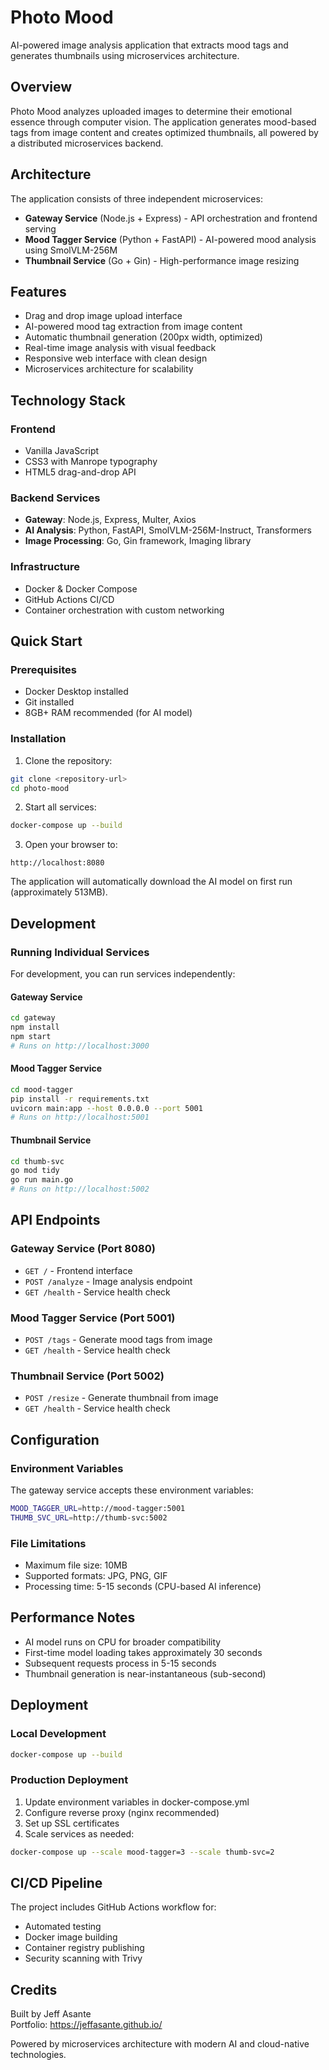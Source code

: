 # Photo Mood

AI-powered image analysis application that extracts mood tags and generates thumbnails using microservices architecture.

## Overview

Photo Mood analyzes uploaded images to determine their emotional essence through computer vision. The application generates mood-based tags from image content and creates optimized thumbnails, all powered by a distributed microservices backend.

## Architecture

The application consists of three independent microservices:

- **Gateway Service** (Node.js + Express) - API orchestration and frontend serving
- **Mood Tagger Service** (Python + FastAPI) - AI-powered mood analysis using SmolVLM-256M
- **Thumbnail Service** (Go + Gin) - High-performance image resizing

## Features

- Drag and drop image upload interface
- AI-powered mood tag extraction from image content
- Automatic thumbnail generation (200px width, optimized)
- Real-time image analysis with visual feedback
- Responsive web interface with clean design
- Microservices architecture for scalability

## Technology Stack

### Frontend
- Vanilla JavaScript
- CSS3 with Manrope typography
- HTML5 drag-and-drop API

### Backend Services
- **Gateway**: Node.js, Express, Multer, Axios
- **AI Analysis**: Python, FastAPI, SmolVLM-256M-Instruct, Transformers
- **Image Processing**: Go, Gin framework, Imaging library

### Infrastructure
- Docker & Docker Compose
- GitHub Actions CI/CD
- Container orchestration with custom networking

## Quick Start

### Prerequisites
- Docker Desktop installed
- Git installed
- 8GB+ RAM recommended (for AI model)

### Installation

1. Clone the repository:
```bash
git clone <repository-url>
cd photo-mood
```

2. Start all services:
```bash
docker-compose up --build
```

3. Open your browser to:
```
http://localhost:8080
```

The application will automatically download the AI model on first run (approximately 513MB).

## Development

### Running Individual Services

For development, you can run services independently:

#### Gateway Service
```bash
cd gateway
npm install
npm start
# Runs on http://localhost:3000
```

#### Mood Tagger Service
```bash
cd mood-tagger
pip install -r requirements.txt
uvicorn main:app --host 0.0.0.0 --port 5001
# Runs on http://localhost:5001
```

#### Thumbnail Service
```bash
cd thumb-svc
go mod tidy
go run main.go
# Runs on http://localhost:5002
```

## API Endpoints

### Gateway Service (Port 8080)
- `GET /` - Frontend interface
- `POST /analyze` - Image analysis endpoint
- `GET /health` - Service health check

### Mood Tagger Service (Port 5001)
- `POST /tags` - Generate mood tags from image
- `GET /health` - Service health check

### Thumbnail Service (Port 5002)
- `POST /resize` - Generate thumbnail from image
- `GET /health` - Service health check

## Configuration

### Environment Variables

The gateway service accepts these environment variables:

```bash
MOOD_TAGGER_URL=http://mood-tagger:5001
THUMB_SVC_URL=http://thumb-svc:5002
```

### File Limitations

- Maximum file size: 10MB
- Supported formats: JPG, PNG, GIF
- Processing time: 5-15 seconds (CPU-based AI inference)

## Performance Notes

- AI model runs on CPU for broader compatibility
- First-time model loading takes approximately 30 seconds
- Subsequent requests process in 5-15 seconds
- Thumbnail generation is near-instantaneous (sub-second)

## Deployment

### Local Development
```bash
docker-compose up --build
```

### Production Deployment
1. Update environment variables in docker-compose.yml
2. Configure reverse proxy (nginx recommended)
3. Set up SSL certificates
4. Scale services as needed:
```bash
docker-compose up --scale mood-tagger=3 --scale thumb-svc=2
```

## CI/CD Pipeline

The project includes GitHub Actions workflow for:
- Automated testing
- Docker image building
- Container registry publishing
- Security scanning with Trivy


## Credits

Built by Jeff Asante  
Portfolio: https://jeffasante.github.io/

Powered by microservices architecture with modern AI and cloud-native technologies.